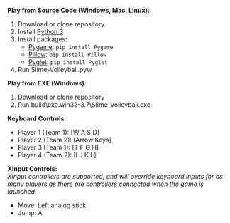 **Play from Source Code (Windows, Mac, Linux):**
1. Download or clone repository
2. Install [Python 3](https://www.python.org/downloads/)
3. Install packages:
    - [Pygame](https://www.pygame.org/wiki/GettingStarted/): ```pip install Pygame```
    - [Pillow](https://pypi.org/project/Pillow/): ```pip install Pillow```
    - [Pyglet](https://pyglet.readthedocs.io/en/pyglet-1.3-maintenance/programming_guide/installation.html): ```pip install Pyglet```
4. Run Slime-Volleyball.pyw

**Play from EXE (Windows):**
1. Download or clone repository
2. Run build\exe.win32-3.7\Slime-Volleyball.exe

**Keyboard Controls:**  
- Player 1 (Team 1): [W A S D]  
- Player 2 (Team 2): [Arrow Keys]  
- Player 3 (Team 1): [T F G H]  
- Player 4 (Team 2): [I J K L]  

**XInput Controls:**  
*XInput controllers are supported, and will override keyboard inputs for as many players as there are controllers connected when the game is launched.*  
- Move: Left analog stick  
- Jump: A  